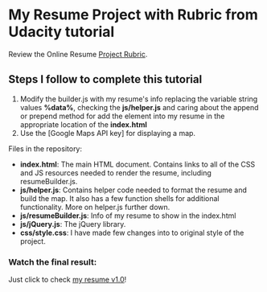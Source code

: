 # My Resume Project with Rubric from Udacity tutorial
Review the Online Resume [Project Rubric](https://review.udacity.com/?_ga=1.189245867.12280332.1465333852#!/projects/2962818615/rubric).

## Steps I follow to complete this tutorial

1. Modify the builder.js with my resume's info replacing the variable string values **%data%**, checking the **js/helper.js** and caring about the append or prepend method for add the element into my resume in the appropriate location of the **index.html**
2. Use the [Google Maps API key] for displaying a map.

Files in the repository:

* **index.html**: The main HTML document. Contains links to all of the CSS and JS resources needed to render the resume, including resumeBuilder.js.
* **js/helper.js**: Contains helper code needed to format the resume and build the map. It also has a few function shells for additional functionality. More on helper.js further down.
* **js/resumeBuilder.js**: Info of my resume to show in the index.html
* **js/jQuery.js**: The jQuery library.
* **css/style.css**: I have made few changes into to original style of the project.

### Watch the final result:
Just click to check [my resume v1.0](https://farmandosb.github.io/resume/)!

